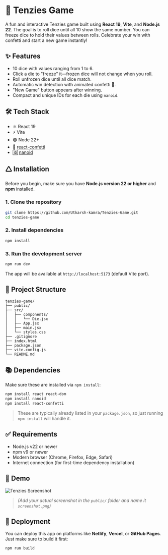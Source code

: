 # 🎲 Tenzies Game

A fun and interactive Tenzies game built using **React 19**, **Vite**, and **Node.js 22**. The goal is to roll dice until all 10 show the same number. You can freeze dice to hold their values between rolls. Celebrate your win with confetti and start a new game instantly!

## ✨ Features

- 10 dice with values ranging from 1 to 6.
- Click a die to "freeze" it—frozen dice will not change when you roll.
- Roll unfrozen dice until all dice match.
- Automatic win detection with animated confetti 🎉.
- "New Game" button appears after winning.
- Compact and unique IDs for each die using `nanoid`.

## 🛠️ Tech Stack

- ⚛️ React 19
- ⚡ Vite
- 🟢 Node 22+
- 🎉 [react-confetti](https://www.npmjs.com/package/react-confetti)
- 🆔 [nanoid](https://www.npmjs.com/package/nanoid)

## 🛆 Installation

Before you begin, make sure you have **Node.js version 22 or higher** and **npm** installed.

### 1. Clone the repository

```bash
git clone https://github.com/Utkarsh-kamra/Tenzies-Game.git
cd tenzies-game
```

### 2. Install dependencies

```bash
npm install
```

### 3. Run the development server

```bash
npm run dev
```

The app will be available at `http://localhost:5173` (default Vite port).

## 📁 Project Structure

```
tenzies-game/
├── public/
├── src/
│   ├── components/
│   │   └── Die.jsx
│   ├── App.jsx
│   ├── main.jsx
│   └── styles.css
├── .gitignore
├── index.html
├── package.json
├── vite.config.js
└── README.md
```

## 📚 Dependencies

Make sure these are installed via `npm install`:

```bash
npm install react react-dom
npm install nanoid
npm install react-confetti
```

> These are typically already listed in your `package.json`, so just running `npm install` will handle it.

## ✅ Requirements

- Node.js v22 or newer
- npm v9 or newer
- Modern browser (Chrome, Firefox, Edge, Safari)
- Internet connection (for first-time dependency installation)

## 📸 Demo

![Tenzies Screenshot](./public/screenshot.png)  
> *(Add your actual screenshot in the `public/` folder and name it `screenshot.png`)*

## 🚀 Deployment

You can deploy this app on platforms like **Netlify**, **Vercel**, or **GitHub Pages**. Just make sure to build it first:

```bash
npm run build
```

